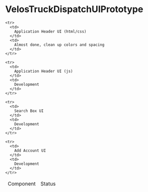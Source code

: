 # VelosTruckDispatchUIPrototype
<table>

  <thead>
    <tr>
      <td>
        Component
      </td>
      <td>
        Status
      </td>
    </tr>
  </thead>

  <tbody>

    <tr>
      <td>
        Application Header UI (html/css)
      </td>
      <td>
        Almost done, clean up colors and spacing
      </td>
    </tr>

    <tr>
      <td>
        Application Header UI (js)
      </td>
      <td>
        Development
      </td>
    </tr>

    <tr>
      <td>
        Search Box UI
      </td>
      <td>
        Development
      </td>
    </tr>

    <tr>
      <td>
        Add Account UI
      </td>
      <td>
        Development
      </td>
    </tr>

  </tbody>

</table>
